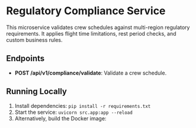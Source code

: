 # Regulatory Compliance Service

This microservice validates crew schedules against multi-region regulatory requirements.
It applies flight time limitations, rest period checks, and custom business rules.

## Endpoints
- **POST /api/v1/compliance/validate**: Validate a crew schedule.

## Running Locally
1. Install dependencies: `pip install -r requirements.txt`
2. Start the service: `uvicorn src.app:app --reload`
3. Alternatively, build the Docker image:
